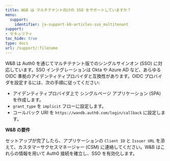 ```yaml
---
title: W&B は マルチテナント向けの SSO をサポートしていますか？
menu:
  support:
    identifier: ja-support-kb-articles-sso_multitenant
support:
- セキュリティ
toc_hide: true
type: docs
url: /support/:filename
---
```


W&B は Auth0 を通じてマルチテナント版でのシングルサインオン (SSO) に対応しています。SSO インテグレーションは Okta や Azure AD など、あらゆる OIDC 準拠のアイデンティティプロバイダと互換性があります。OIDC プロバイダを設定するには、次の手順に従ってください:

* アイデンティティプロバイダ上で シングルページ アプリケーション (SPA) を作成します。
* `grant_type` を `implicit` フローに設定します。
* コールバック URI を `https://wandb.auth0.com/login/callback` に設定します。

**W&B の要件**

セットアップが完了したら、アプリケーションの `Client ID` と `Issuer URL` を添えて、カスタマーサクセスマネージャー (CSM) に連絡してください。W&B はこれらの情報を用いて Auth0 接続を確立し、SSO を有効化します。